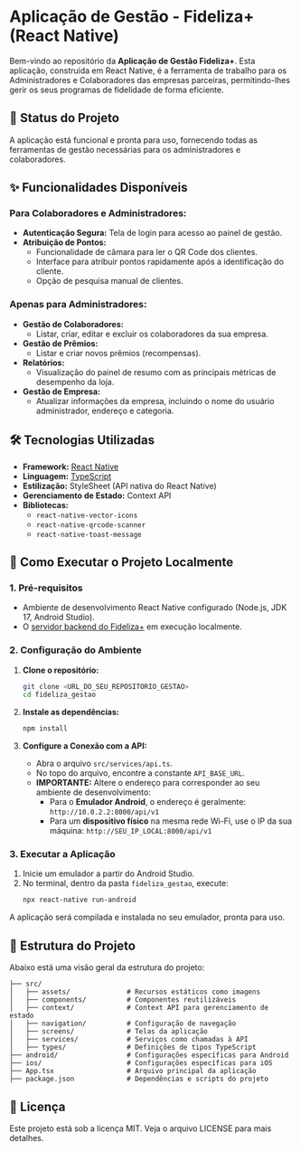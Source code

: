 # **Aplicação de Gestão - Fideliza+ (React Native)**

Bem-vindo ao repositório da **Aplicação de Gestão Fideliza+**. Esta aplicação, construída em React Native, é a ferramenta de trabalho para os Administradores e Colaboradores das empresas parceiras, permitindo-lhes gerir os seus programas de fidelidade de forma eficiente.

## **🚀 Status do Projeto**

A aplicação está funcional e pronta para uso, fornecendo todas as ferramentas de gestão necessárias para os administradores e colaboradores.

## **✨ Funcionalidades Disponíveis**

### **Para Colaboradores e Administradores:**

* **Autenticação Segura:** Tela de login para acesso ao painel de gestão.
* **Atribuição de Pontos:**
  * Funcionalidade de câmara para ler o QR Code dos clientes.
  * Interface para atribuir pontos rapidamente após a identificação do cliente.
  * Opção de pesquisa manual de clientes.

### **Apenas para Administradores:**

* **Gestão de Colaboradores:**
  * Listar, criar, editar e excluir os colaboradores da sua empresa.
* **Gestão de Prêmios:**
  * Listar e criar novos prêmios (recompensas).
* **Relatórios:**
  * Visualização do painel de resumo com as principais métricas de desempenho da loja.
* **Gestão de Empresa:**
  * Atualizar informações da empresa, incluindo o nome do usuário administrador, endereço e categoria.

## **🛠️ Tecnologias Utilizadas**

* **Framework:** [React Native](https://reactnative.dev/)
* **Linguagem:** [TypeScript](https://www.typescriptlang.org/)
* **Estilização:** StyleSheet (API nativa do React Native)
* **Gerenciamento de Estado:** Context API
* **Bibliotecas:**
  * `react-native-vector-icons`
  * `react-native-qrcode-scanner`
  * `react-native-toast-message`

## **🚀 Como Executar o Projeto Localmente**

### **1. Pré-requisitos**

* Ambiente de desenvolvimento React Native configurado (Node.js, JDK 17, Android Studio).
* O [servidor backend do Fideliza+](https://github.com/wellingtonads/fideliza_backend) em execução localmente.

### **2. Configuração do Ambiente**

1. **Clone o repositório:**
   ```bash
   git clone <URL_DO_SEU_REPOSITORIO_GESTAO>
   cd fideliza_gestao
   ```

2. **Instale as dependências:**
   ```bash
   npm install
   ```

3. **Configure a Conexão com a API:**
   * Abra o arquivo `src/services/api.ts`.
   * No topo do arquivo, encontre a constante `API_BASE_URL`.
   * **IMPORTANTE:** Altere o endereço para corresponder ao seu ambiente de desenvolvimento:
     * Para o **Emulador Android**, o endereço é geralmente: `http://10.0.2.2:8000/api/v1`
     * Para um **dispositivo físico** na mesma rede Wi-Fi, use o IP da sua máquina: `http://SEU_IP_LOCAL:8000/api/v1`

### **3. Executar a Aplicação**

1. Inicie um emulador a partir do Android Studio.
2. No terminal, dentro da pasta `fideliza_gestao`, execute:
   ```bash
   npx react-native run-android
   ```

A aplicação será compilada e instalada no seu emulador, pronta para uso.

## **📂 Estrutura do Projeto**

Abaixo está uma visão geral da estrutura do projeto:

```
├── src/
│   ├── assets/              # Recursos estáticos como imagens
│   ├── components/          # Componentes reutilizáveis
│   ├── context/             # Context API para gerenciamento de estado
│   ├── navigation/          # Configuração de navegação
│   ├── screens/             # Telas da aplicação
│   ├── services/            # Serviços como chamadas à API
│   ├── types/               # Definições de tipos TypeScript
├── android/                 # Configurações específicas para Android
├── ios/                     # Configurações específicas para iOS
├── App.tsx                  # Arquivo principal da aplicação
├── package.json             # Dependências e scripts do projeto
```

## **📄 Licença**

Este projeto está sob a licença MIT. Veja o arquivo LICENSE para mais detalhes.